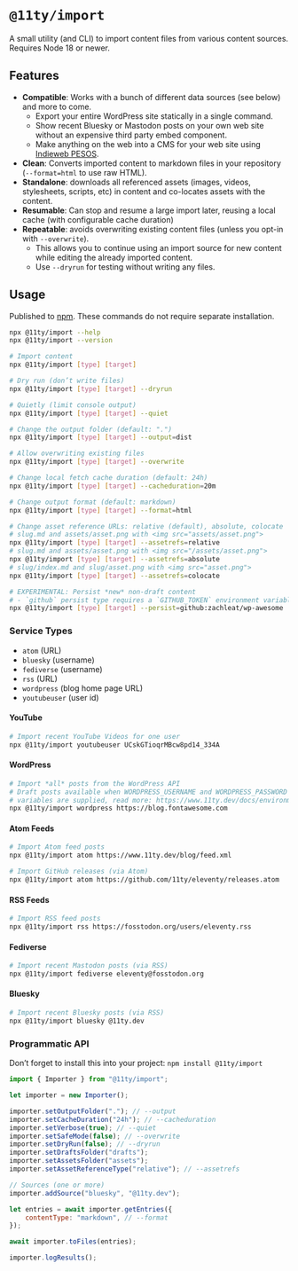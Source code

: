 # `@11ty/import`

A small utility (and CLI) to import content files from various content sources. Requires Node 18 or newer.

## Features

- **Compatible**: Works with a bunch of different data sources (see below) and more to come.
	- Export your entire WordPress site statically in a single command.
	- Show recent Bluesky or Mastodon posts on your own web site without an expensive third party embed component.
	- Make anything on the web into a CMS for your web site using [Indieweb PESOS](https://indieweb.org/PESOS).
- **Clean**: Converts imported content to markdown files in your repository (`--format=html` to use raw HTML).
- **Standalone**: downloads all referenced assets (images, videos, stylesheets, scripts, etc) in content and co-locates assets with the content.
- **Resumable**: Can stop and resume a large import later, reusing a local cache (with configurable cache duration)
- **Repeatable**: avoids overwriting existing content files (unless you opt-in with `--overwrite`).
	- This allows you to continue using an import source for new content while editing the already imported content.
	- Use `--dryrun` for testing without writing any files.

## Usage

Published to [npm](https://www.npmjs.com/package/@11ty/import). These commands do not require separate installation.

```sh
npx @11ty/import --help
npx @11ty/import --version

# Import content
npx @11ty/import [type] [target]

# Dry run (don’t write files)
npx @11ty/import [type] [target] --dryrun

# Quietly (limit console output)
npx @11ty/import [type] [target] --quiet

# Change the output folder (default: ".")
npx @11ty/import [type] [target] --output=dist

# Allow overwriting existing files
npx @11ty/import [type] [target] --overwrite

# Change local fetch cache duration (default: 24h)
npx @11ty/import [type] [target] --cacheduration=20m

# Change output format (default: markdown)
npx @11ty/import [type] [target] --format=html

# Change asset reference URLs: relative (default), absolute, colocate
# slug.md and assets/asset.png with <img src="assets/asset.png">
npx @11ty/import [type] [target] --assetrefs=relative
# slug.md and assets/asset.png with <img src="/assets/asset.png">
npx @11ty/import [type] [target] --assetrefs=absolute
# slug/index.md and slug/asset.png with <img src="asset.png">
npx @11ty/import [type] [target] --assetrefs=colocate

# EXPERIMENTAL: Persist *new* non-draft content
# - `github` persist type requires a `GITHUB_TOKEN` environment variable.
npx @11ty/import [type] [target] --persist=github:zachleat/wp-awesome
```

### Service Types

- `atom` (URL)
- `bluesky` (username)
- `fediverse` (username)
- `rss` (URL)
- `wordpress` (blog home page URL)
- `youtubeuser` (user id)

#### YouTube

```sh
# Import recent YouTube Videos for one user
npx @11ty/import youtubeuser UCskGTioqrMBcw8pd14_334A
```

#### WordPress

```sh
# Import *all* posts from the WordPress API
# Draft posts available when WORDPRESS_USERNAME and WORDPRESS_PASSWORD environment
# variables are supplied, read more: https://www.11ty.dev/docs/environment-vars/
npx @11ty/import wordpress https://blog.fontawesome.com
```

#### Atom Feeds

```sh
# Import Atom feed posts
npx @11ty/import atom https://www.11ty.dev/blog/feed.xml

# Import GitHub releases (via Atom)
npx @11ty/import atom https://github.com/11ty/eleventy/releases.atom
```

#### RSS Feeds

```sh
# Import RSS feed posts
npx @11ty/import rss https://fosstodon.org/users/eleventy.rss
```

#### Fediverse

```sh
# Import recent Mastodon posts (via RSS)
npx @11ty/import fediverse eleventy@fosstodon.org
```

#### Bluesky

```sh
# Import recent Bluesky posts (via RSS)
npx @11ty/import bluesky @11ty.dev
```

### Programmatic API

Don’t forget to install this into your project: `npm install @11ty/import`

```js
import { Importer } from "@11ty/import";

let importer = new Importer();

importer.setOutputFolder("."); // --output
importer.setCacheDuration("24h"); // --cacheduration
importer.setVerbose(true); // --quiet
importer.setSafeMode(false); // --overwrite
importer.setDryRun(false); // --dryrun
importer.setDraftsFolder("drafts");
importer.setAssetsFolder("assets");
importer.setAssetReferenceType("relative"); // --assetrefs

// Sources (one or more)
importer.addSource("bluesky", "@11ty.dev");

let entries = await importer.getEntries({
	contentType: "markdown", // --format
});

await importer.toFiles(entries);

importer.logResults();
```
